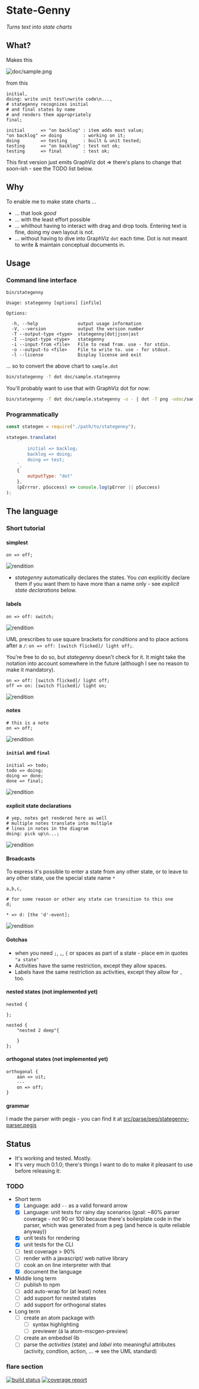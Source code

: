 # State-Genny
*Turns text into state charts*

## What?
Makes this

![doc/sample.png](doc/pics/sample.png)

from this
```
initial,
doing: write unit test\nwrite code\n...,
# stategenny recognizes initial
# and final states by name
# and renders them appropriately
final;

initial      => "on backlog" : item adds most value;
"on backlog" => doing        : working on it;
doing        => testing      : built & unit tested;
testing      => "on backlog" : test not ok;
testing      => final        : test ok;
```

This first version just emits GraphViz dot => there's plans to change that
soon-ish - see the TODO list below.

## Why
To enable me to make state charts ...
- ... that look _good_
- ... with the least effort possible
- ... whithout having to interact with drag and drop tools. Entering text
  is fine, doing my own layout is not.
- ... without having to dive into GraphViz `dot` each time. Dot is not meant
  to write & maintain conceptual documents in.

## Usage

### Command line interface
`bin/stategenny`

```
Usage: stategenny [options] [infile]

Options:

  -h, --help               output usage information
  -V, --version            output the version number
  -T --output-type <type>  stategenny|dot|json|ast
  -I --input-type <type>   stategenny
  -i --input-from <file>   File to read from. use - for stdin.
  -o --output-to <file>    File to write to. use - for stdout.
  -l --license             Display license and exit
```

... so to convert the above chart to `sample.dot`

```sh
bin/stategenny -T dot doc/sample.stategenny
```

You'll probably want to use that with GraphViz dot for now:

```sh
bin/stategenny -T dot doc/sample.stategenny -o - | dot -T png -odoc/sample.png
```

### Programmatically

```javascript
const stategen = require("./path/to/stategenny");

stategen.translate(
    `
        initial => backlog;
        backlog => doing;
        doing => test;
    `,
    {
        outputType: "dot"
    },
    (pErrror, pSuccess) => console.log(pError || pSuccess)
);
```

## The language

### Short tutorial

#### simplest
```
on => off;
```
![rendition](doc/pics/00simplest.png)

- _stategenny_ automatically declares the states. You _can_ explicitly declare
  them if you want them to have more than a name only - see _explicit state
  declarations_ below.

#### labels
```
on => off: switch;
```
![rendition](doc/pics/01labels.png)

UML prescribes to use square brackets for _conditions_ and to place actions
after a `/`: `on => off: [switch flicked]/ light off;`.

You're free to do so, but _stategenny_ doesn't check for it. It might take
the notation into account somewhere in the future (although I see no reason
to make it mandatory).
```
on => off: [switch flicked]/ light off;
off => on: [switch flicked]/ light on;
```

![rendition](doc/pics/01labels_better.png)
#### notes
```
# this is a note
on => off;
```
![rendition](doc/pics/02notes.png)


#### `initial` and `final`
```
initial => todo;
todo => doing;
doing => done;
done => final;
```
![rendition](doc/pics/03initial_and_final.png)

#### explicit state declarations
```
# yep, notes get rendered here as well
# multiple notes translate into multiple
# lines in notes in the diagram
doing: pick up\n...;
```
![rendition](doc/pics/04explicit_state_declarations.png)

#### Broadcasts
To express it's possible to enter a state from any other state, or to leave
to any other state, use the special state name `*`

```
a,b,c,

# for some reason or other any state can transition to this one
d;

* => d: [the 'd'-event];
```
![rendition](doc/pics/05broadcast_in.png)

#### Gotchas
- when you need `;`, `,`, `{` or spaces as part of a state - place em in quotes
    `"a state"`
- Activities have the same restriction, except they allow spaces.
- Labels have the same restriction as activities, except they allow for `,` too.


#### nested states (not implemented yet)
```
nested {

};
```

```
nested {
    "nested 2 deep"{

    }
};
```

#### orthogonal states (not implemented yet)
```
orthogonal {
    aan => uit;
    ---
    on => off;
}
```

#### grammar
I made the parser with pegjs - you can find it at
[src/parse/peg/stategenny-parser.pegjs](src/parse/peg/stategenny-parser.pegjs)


## Status
- It's working and tested. Mostly.
- It's very much 0.1.0; there's things I want to do to make
  it pleasant to use before releasing it:

### TODO
- Short term
  - [X] Language: add `--` as a valid forward arrow
  - [X] Language: unit tests for rainy day scenarios (goal: ~80% parser coverage - not 90 or 100 because there's boilerplate code in the parser, which was generated from a peg (and hence is quite reliable anyway))
  - [X] unit tests for rendering
  - [X] unit tests for the CLI
  - [ ] test coverage > 90%
  - [ ] render with a javascript/ web native library
  - [ ] cook an on line interpreter with that
  - [X] document the language
- Middle long term
  - [ ]  publish to npm
  - [ ]  add auto-wrap for (at least) notes
  - [ ]  add support for nested states
  - [ ]  add support for orthogonal states
- Long term
  - [ ] create an atom package with
    - [ ] syntax highlighting
    - [ ] previewer (à la atom-mscgen-preview)
  - [ ] create an embedsel lib
  - [ ] parse the _activities_ (state) and _label_ into meaningful attributes
    (activity, condtion, action, ... => see the UML standard)

### flare section
[![build status](https://gitlab.com/sverweij/state-genny/badges/master/build.svg)](https://gitlab.com/sverweij/state-genny/commits/master)
[![coverage report](https://gitlab.com/sverweij/state-genny/badges/master/coverage.svg)](https://gitlab.com/sverweij/state-genny/commits/master)
